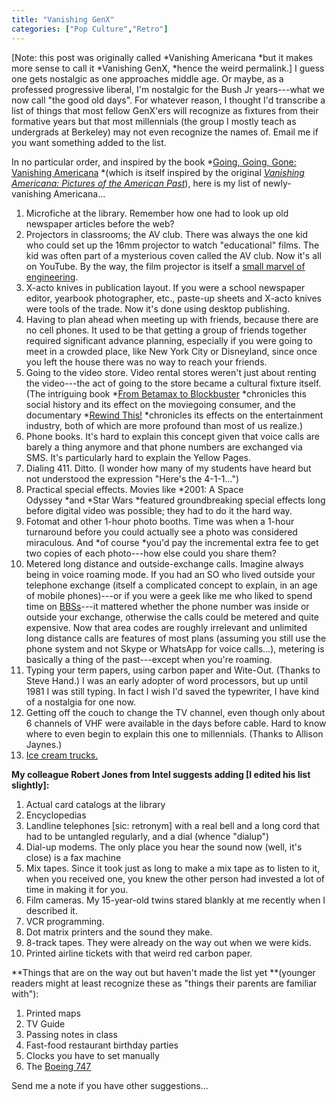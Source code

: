 ```yaml
---
title: "Vanishing GenX"
categories: ["Pop Culture","Retro"]
---
```

[Note: this post was originally called *Vanishing Americana *but it makes more sense to call it *Vanishing GenX, *hence the weird permalink.] I guess one gets nostalgic as one approaches middle age. Or maybe, as a professed progressive liberal, I'm nostalgic for the Bush Jr years---what we now call "the good old days". For whatever reason, I thought I'd transcribe a list of things that most fellow GenX'ers will recognize as fixtures from their formative years but that most millennials (the group I mostly teach as undergrads at Berkeley) may not even recognize the names of. Email me if you want something added to the list.

In no particular order, and inspired by the book *[Going, Going, Gone: Vanishing Americana](http://amzn.to/2neGeWp) *(which is itself inspired by the original *[Vanishing Americana: Pictures of the American Past](http://amzn.to/2neGeWp)*), here is my list of newly-vanishing Americana...

1.  Microfiche at the library. Remember how one had to look up old newspaper articles before the web?
2.  Projectors in classrooms; the AV club. There was always the one kid who could set up the 16mm projector to watch "educational" films. The kid was often part of a mysterious coven called the AV club. Now it's all on YouTube. By the way, the film projector is itself a [small marvel of engineering](https://youtu.be/En__V0oEJsU).
3.  X-acto knives in publication layout. If you were a school newspaper editor, yearbook photographer, etc., paste-up sheets and X-acto knives were tools of the trade. Now it's done using desktop publishing.
4.  Having to plan ahead when meeting up with friends, because there are no cell phones. It used to be that getting a group of friends together required significant advance planning, especially if you were going to meet in a crowded place, like New York City or Disneyland, since once you left the house there was no way to reach your friends. 
5.  Going to the video store. Video rental stores weren't just about renting the video---the act of going to the store became a cultural fixture itself. (The intriguing book *[From Betamax to Blockbuster](http://amzn.to/2jwqDMW) *chronicles this social history and its effect on the moviegoing consumer, and the documentary *[Rewind This!](http://buy.rewindthismovie.com/) *chronicles its effects on the entertainment industry, both of which are more profound than most of us realize.)
6.  Phone books. It's hard to explain this concept given that voice calls are barely a thing anymore and that phone numbers are exchanged via SMS. It's particularly hard to explain the Yellow Pages.
7.  Dialing 411. Ditto. (I wonder how many of my students have heard but not understood the expression "Here's the 4-1-1...")
8.  Practical special effects. Movies like *2001: A Space Odyssey *and *Star Wars *featured groundbreaking special effects long before digital video was possible; they had to do it the hard way. 
9.  Fotomat and other 1-hour photo booths. Time was when a 1-hour turnaround before you could actually see a photo was considered miraculous. And *of course *you'd pay the incremental extra fee to get two copies of each photo---how else could you share them?
10. Metered long distance and outside-exchange calls. Imagine always being in voice roaming mode. If you had an SO who lived outside your telephone exchange (itself a complicated concept to explain, in an age of mobile phones)---or if you were a geek like me who liked to spend time on [BBSs](http://www.bbsdocumentary.com/)---it mattered whether the phone number was inside or outside your exchange, otherwise the calls could be metered and quite expensive. Now that area codes are roughly irrelevant and unlimited long distance calls are features of most plans (assuming you still use the phone system and not Skype or WhatsApp for voice calls...), metering is basically a thing of the past---except when you're roaming.
11. Typing your term papers, using carbon paper and Wite-Out. (Thanks to Steve Hand.) I was an early adopter of word processors, but up until 1981 I was still typing. In fact I wish I'd saved the typewriter, I have kind of a nostalgia for one now.
12. Getting off the couch to change the TV channel, even though only
about 6 channels of VHF were available in the days before cable. Hard
to know where to even begin to explain this one to
millennials. (Thanks to Allison Jaynes.)
13. [Ice cream trucks.](https://www.youtube.com/watch?v=0gAbt-6V-bM)

**My colleague Robert Jones from Intel suggests adding [I edited his list slightly]:**

1.  Actual card catalogs at the library
2.  Encyclopedias
3.  Landline telephones [sic: retronym] with a real bell and a long cord that had to be untangled regularly, and a dial (whence "dialup")
4.  Dial-up modems. The only place you hear the sound now (well, it's close) is a fax machine
6.  Mix tapes. Since it took just as long to make a mix tape as to listen to it,  when you received one, you knew the other person had invested a lot of time in making it for you.
7.  Film cameras. My 15-year-old twins stared blankly at me recently when I described it.
8.  VCR programming.
9.  Dot matrix printers and the sound they make.
10. 8-track tapes. They were already on the way out when we were kids.
11. Printed airline tickets with that weird red carbon paper.

**Things that are on the way out but haven't made the list yet **(younger readers might at least recognize these as "things their parents are familiar with"):

1.  Printed maps
2.  TV Guide
4.  Passing notes in class
5.  Fast-food restaurant birthday parties
6.  Clocks you have to set manually
7.  The [Boeing 747](https://youtu.be/pu55yLeo02E)

Send me a note if you have other suggestions...
